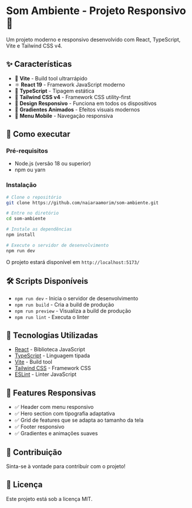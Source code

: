 # Som Ambiente - Projeto Responsivo 🎨

Um projeto moderno e responsivo desenvolvido com React, TypeScript, Vite e Tailwind CSS v4.

## ✨ Características

- 🚀 **Vite** - Build tool ultrarrápido
- ⚛️ **React 19** - Framework JavaScript moderno
- 📘 **TypeScript** - Tipagem estática
- 🎨 **Tailwind CSS v4** - Framework CSS utility-first
- 📱 **Design Responsivo** - Funciona em todos os dispositivos
- 🌈 **Gradientes Animados** - Efeitos visuais modernos
- 🍔 **Menu Mobile** - Navegação responsiva

## 🚀 Como executar

### Pré-requisitos
- Node.js (versão 18 ou superior)
- npm ou yarn

### Instalação
```bash
# Clone o repositório
git clone https://github.com/naiaraamorim/som-ambiente.git

# Entre no diretório
cd som-ambiente

# Instale as dependências
npm install

# Execute o servidor de desenvolvimento
npm run dev
```

O projeto estará disponível em `http://localhost:5173/`

## 🛠️ Scripts Disponíveis

- `npm run dev` - Inicia o servidor de desenvolvimento
- `npm run build` - Cria a build de produção
- `npm run preview` - Visualiza a build de produção
- `npm run lint` - Executa o linter

## 🎨 Tecnologias Utilizadas

- [React](https://react.dev/) - Biblioteca JavaScript
- [TypeScript](https://www.typescriptlang.org/) - Linguagem tipada
- [Vite](https://vite.dev/) - Build tool
- [Tailwind CSS](https://tailwindcss.com/) - Framework CSS
- [ESLint](https://eslint.org/) - Linter JavaScript

## 📱 Features Responsivas

- ✅ Header com menu responsivo
- ✅ Hero section com tipografia adaptativa
- ✅ Grid de features que se adapta ao tamanho da tela
- ✅ Footer responsivo
- ✅ Gradientes e animações suaves

## 🤝 Contribuição

Sinta-se à vontade para contribuir com o projeto!

## 📄 Licença

Este projeto está sob a licença MIT.
